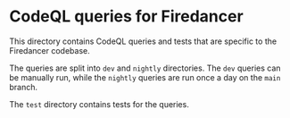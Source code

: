 # CodeQL queries for Firedancer

This directory contains CodeQL queries and tests that are specific to the Firedancer codebase.

The queries are split into `dev` and `nightly` directories. The `dev` queries can be manually run, while the `nightly` queries are run once a day on the `main` branch.

The `test` directory contains tests for the queries.